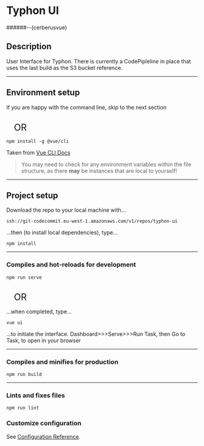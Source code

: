 # Typhon UI
######--(cerberusvue)

## Description
User Interface for Typhon. There is currently a CodePipleline in place that uses the last build as the S3 bucket reference.
___
## Environment setup

If you are happy with the command line, skip to the next section

<div style="margin: 30px 20px 15px; font-size: x-large;">OR</div>

```
npm install -g @vue/cli
```
Taken from [Vue CLI Docs](https://cli.vuejs.org/guide/installation.html)

>You may need to check for any environment variables within the file structure, as there **may** be instances that are local to yourself!

___
## Project setup
Download the repo to your local machine with...
```
ssh://git-codecommit.eu-west-1.amazonaws.com/v1/repos/typhon-ui
```
...then (to install local dependencies), type...
```
npm install
```

___
### Compiles and hot-reloads for development
```
npm run serve
```

<div style="margin: 30px 20px 15px; font-size: x-large;">OR</div>

...when completed, type...
```
vue ui
```
...to initiate the interface.
Dashboard>>>Serve>>>Run Task, then Go to Task, to open in your browser

___
### Compiles and minifies for production
```
npm run build
```

___
### Lints and fixes files
```
npm run lint
```

### Customize configuration
See [Configuration Reference](https://cli.vuejs.org/config/).
